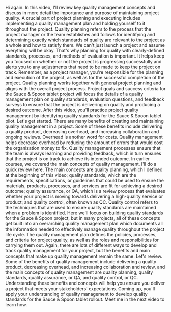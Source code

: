 Hi again. In this video, I'll review key quality management concepts and discuss
in more detail the importance and purpose of maintaining project quality. A
crucial part of project planning and executing includes implementing a quality
management plan and holding yourself to it throughout the project. Quality
planning refers to the process that the project manager or the team establishes
and follows for identifying and determining exactly which standards of quality
are relevant to the project as a whole and how to satisfy them. We can't just
launch a project and assume everything will be okay. That's why planning for
quality with clearly-defined standards, processes, and methods of evaluation is
important. It helps keep you focused on whether or not the project is
progressing successfully and alerts you to any adjustments that need to be made
to keep the project on track. Remember, as a project manager, you're responsible
for the planning and execution of the project, as well as for the successful
completion of the project. Quality planning works together with general project
planning and aligns with the overall project process. Project goals and success
criteria for the Sauce & Spoon tablet project will focus the details of a
quality management plan on quality standards, evaluation questions, and feedback
surveys to ensure that the project is delivering on quality and producing a
desired outcome. After this video, you'll practice project quality management by
identifying quality standards for the Sauce & Spoon tablet pilot. Let's get
started. There are many benefits of creating and maintaining quality management
in a project. Some of these benefits include delivering a quality product,
decreasing overhead, and increasing collaboration and ongoing reviews. Overhead
is another word for costs. Quality management helps decrease overhead by
reducing the amount of errors that would cost the organization money to fix.
Quality management processes ensure that the team is always learning and
providing feedback, which in turn ensures that the project is on track to
achieve its intended outcome. In earlier courses, we covered the main concepts
of quality management. I'll do a quick review here. The main concepts are
quality planning, which I defined at the beginning of this video; quality
standards, which are the requirements, specifications, or guidelines that could
be used to ensure the materials, products, processes, and services are fit for
achieving a desired outcome; quality assurance, or QA, which is a review process
that evaluates whether your project is moving towards delivering a high-quality
service or product; and quality control, often known as QC. Quality control
refers to the techniques that are used to ensure quality standards are
maintained when a problem is identified. Here we'll focus on building quality
standards for the Sauce & Spoon project, but in many projects, all of these
concepts get built into an overarching quality management plan which documents
all the information needed to effectively manage quality throughout the project
life cycle. The quality management plan defines the policies, processes, and
criteria for project quality, as well as the roles and responsibilities for
carrying them out. Again, there are lots of different ways to develop and track
quality management for your project, but the benefits and main concepts that
make up quality management remain the same. Let's review. Some of the benefits
of quality management include delivering a quality product, decreasing overhead,
and increasing collaboration and review, and the main concepts of quality
management are quality planning, quality standards, quality assurance, or QA,
and quality control, or QC. Understanding these benefits and concepts will help
you ensure you deliver a project that meets your stakeholders' expectations.
Coming up, you'll apply your understanding of quality management to develop
quality standards for the Sauce & Spoon tablet rollout. Meet me in the next
video to learn how.